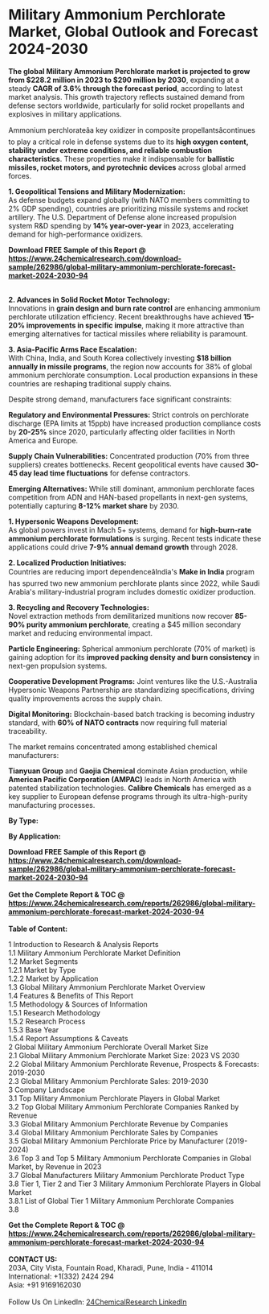 <h1>Military Ammonium Perchlorate Market, Global Outlook and Forecast 2024-2030</h1><p><strong>The global Military Ammonium Perchlorate market is projected to grow from $228.2 million in 2023 to $290 million by 2030</strong>, expanding at a steady <strong>CAGR of 3.6% through the forecast period</strong>, according to latest market analysis. This growth trajectory reflects sustained demand from defense sectors worldwide, particularly for solid rocket propellants and explosives in military applications.</p><p>Ammonium perchlorateâa key oxidizer in composite propellantsâcontinues to play a critical role in defense systems due to its <strong>high oxygen content, stability under extreme conditions, and reliable combustion characteristics</strong>. These properties make it indispensable for <strong>ballistic missiles, rocket motors, and pyrotechnic devices</strong> across global armed forces.</p><p><strong>1. Geopolitical Tensions and Military Modernization:</strong><br>
As defense budgets expand globally (with NATO members committing to 2% GDP spending), countries are prioritizing missile systems and rocket artillery. The U.S. Department of Defense alone increased propulsion system R&amp;D spending by <strong>14% year-over-year</strong> in 2023, accelerating demand for high-performance oxidizers.</p><div><b>Download FREE Sample of this Report @ 
            <a href="https://www.24chemicalresearch.com/download-sample/262986/global-military-ammonium-perchlorate-forecast-market-2024-2030-94">
            https://www.24chemicalresearch.com/download-sample/262986/global-military-ammonium-perchlorate-forecast-market-2024-2030-94</a></b></div><br><p><strong>2. Advances in Solid Rocket Motor Technology:</strong><br>
Innovations in <strong>grain design and burn rate control</strong> are enhancing ammonium perchlorate utilization efficiency. Recent breakthroughs have achieved <strong>15-20% improvements in specific impulse</strong>, making it more attractive than emerging alternatives for tactical missiles where reliability is paramount.</p><p><strong>3. Asia-Pacific Arms Race Escalation:</strong><br>
With China, India, and South Korea collectively investing <strong>$18 billion annually in missile programs</strong>, the region now accounts for 38% of global ammonium perchlorate consumption. Local production expansions in these countries are reshaping traditional supply chains.</p><p>Despite strong demand, manufacturers face significant constraints:</p><p><strong>Regulatory and Environmental Pressures:</strong> Strict controls on perchlorate discharge (EPA limits at 15ppb) have increased production compliance costs by <strong>20-25%</strong> since 2020, particularly affecting older facilities in North America and Europe.</p><p><strong>Supply Chain Vulnerabilities:</strong> Concentrated production (70% from three suppliers) creates bottlenecks. Recent geopolitical events have caused <strong>30-45 day lead time fluctuations</strong> for defense contractors.</p><p><strong>Emerging Alternatives:</strong> While still dominant, ammonium perchlorate faces competition from ADN and HAN-based propellants in next-gen systems, potentially capturing <strong>8-12% market share</strong> by 2030.</p><p><strong>1. Hypersonic Weapons Development:</strong><br>
As global powers invest in Mach 5+ systems, demand for <strong>high-burn-rate ammonium perchlorate formulations</strong> is surging. Recent tests indicate these applications could drive <strong>7-9% annual demand growth</strong> through 2028.</p><p><strong>2. Localized Production Initiatives:</strong><br>
Countries are reducing import dependenceâIndia's <strong>Make in India</strong> program has spurred two new ammonium perchlorate plants since 2022, while Saudi Arabia's military-industrial program includes domestic oxidizer production.</p><p><strong>3. Recycling and Recovery Technologies:</strong><br>
Novel extraction methods from demilitarized munitions now recover <strong>85-90% purity ammonium perchlorate</strong>, creating a $45 million secondary market and reducing environmental impact.</p><p><strong>Particle Engineering:</strong> Spherical ammonium perchlorate (70% of market) is gaining adoption for its <strong>improved packing density and burn consistency</strong> in next-gen propulsion systems.</p><p><strong>Cooperative Development Programs:</strong> Joint ventures like the U.S.-Australia Hypersonic Weapons Partnership are standardizing specifications, driving quality improvements across the supply chain.</p><p><strong>Digital Monitoring:</strong> Blockchain-based batch tracking is becoming industry standard, with <strong>60% of NATO contracts</strong> now requiring full material traceability.</p><p>The market remains concentrated among established chemical manufacturers:</p><p><strong>Tianyuan Group</strong> and <strong>Gaojia Chemical</strong> dominate Asian production, while <strong>American Pacific Corporation (AMPAC)</strong> leads in North America with patented stabilization technologies. <strong>Calibre Chemicals</strong> has emerged as a key supplier to European defense programs through its ultra-high-purity manufacturing processes.</p><p><strong>By Type:</strong></p><p><strong>By Application:</strong></p><div><b>Download FREE Sample of this Report @ 
            <a href="https://www.24chemicalresearch.com/download-sample/262986/global-military-ammonium-perchlorate-forecast-market-2024-2030-94">
            https://www.24chemicalresearch.com/download-sample/262986/global-military-ammonium-perchlorate-forecast-market-2024-2030-94</a></b></div><br><div><b>Get the Complete Report & TOC @ 
            <a href="https://www.24chemicalresearch.com/reports/262986/global-military-ammonium-perchlorate-forecast-market-2024-2030-94">
            https://www.24chemicalresearch.com/reports/262986/global-military-ammonium-perchlorate-forecast-market-2024-2030-94</a></b></div><br>
            <b>Table of Content:</b><p>1 Introduction to Research & Analysis Reports<br />
    1.1 Military Ammonium Perchlorate Market Definition<br />
    1.2 Market Segments<br />
        1.2.1 Market by Type<br />
        1.2.2 Market by Application<br />
    1.3 Global Military Ammonium Perchlorate Market Overview<br />
    1.4 Features & Benefits of This Report<br />
    1.5 Methodology & Sources of Information<br />
        1.5.1 Research Methodology<br />
        1.5.2 Research Process<br />
        1.5.3 Base Year<br />
        1.5.4 Report Assumptions & Caveats<br />
2 Global Military Ammonium Perchlorate Overall Market Size<br />
    2.1 Global Military Ammonium Perchlorate Market Size: 2023 VS 2030<br />
    2.2 Global Military Ammonium Perchlorate Revenue, Prospects & Forecasts: 2019-2030<br />
    2.3 Global Military Ammonium Perchlorate Sales: 2019-2030<br />
3 Company Landscape<br />
    3.1 Top Military Ammonium Perchlorate Players in Global Market<br />
    3.2 Top Global Military Ammonium Perchlorate Companies Ranked by Revenue<br />
    3.3 Global Military Ammonium Perchlorate Revenue by Companies<br />
    3.4 Global Military Ammonium Perchlorate Sales by Companies<br />
    3.5 Global Military Ammonium Perchlorate Price by Manufacturer (2019-2024)<br />
    3.6 Top 3 and Top 5 Military Ammonium Perchlorate Companies in Global Market, by Revenue in 2023<br />
    3.7 Global Manufacturers Military Ammonium Perchlorate Product Type<br />
    3.8 Tier 1, Tier 2 and Tier 3 Military Ammonium Perchlorate Players in Global Market<br />
        3.8.1 List of Global Tier 1 Military Ammonium Perchlorate Companies<br />
        3.8</p><div><b>Get the Complete Report & TOC @ 
            <a href="https://www.24chemicalresearch.com/reports/262986/global-military-ammonium-perchlorate-forecast-market-2024-2030-94">
            https://www.24chemicalresearch.com/reports/262986/global-military-ammonium-perchlorate-forecast-market-2024-2030-94</a></b></div><br><b>CONTACT US:</b><br>
            203A, City Vista, Fountain Road, Kharadi, Pune, India - 411014<br>
            International: +1(332) 2424 294<br>
            Asia: +91 9169162030 <br><br>
            Follow Us On LinkedIn: <a href="https://www.linkedin.com/company/24chemicalresearch/">24ChemicalResearch LinkedIn</a>